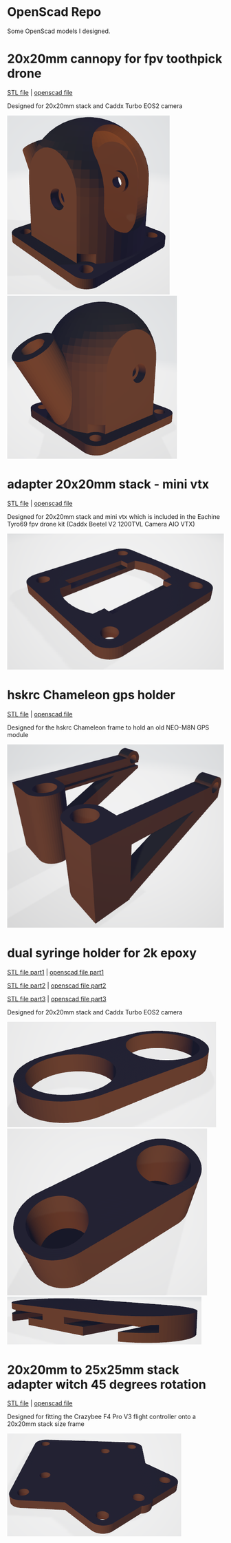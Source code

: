 # OpenScad Repo

Some OpenScad models I designed.

# 20x20mm cannopy for fpv toothpick drone
[STL file](https://github.com/MerzSebastian/OpenScad/blob/main/models/cannopy_20x20mm/cannopy_20x20mm.stl) | [openscad file](https://github.com/MerzSebastian/OpenScad/blob/main/models/cannopy_20x20mm/cannopy_20x20mm.scad)

Designed for 20x20mm stack and Caddx Turbo EOS2 camera

![empty](https://github.com/MerzSebastian/OpenScad/blob/main/models/cannopy_20x20mm/cannopy_20x20mm.PNG)
![empty](https://github.com/MerzSebastian/OpenScad/blob/main/models/cannopy_20x20mm/cannopy_20x20mm_2.PNG)



# adapter 20x20mm stack - mini vtx 
[STL file](https://github.com/MerzSebastian/OpenScad/blob/main/models/adapter_20mm_mini_vtx/adapter_20mm_mini_vtx.stl) | [openscad file](https://github.com/MerzSebastian/OpenScad/blob/main/models/adapter_20mm_mini_vtx/adapter_20mm_mini_vtx.scad)

Designed for 20x20mm stack and mini vtx which is included in the Eachine Tyro69 fpv drone kit (Caddx Beetel V2 1200TVL Camera AIO VTX)

![empty](https://github.com/MerzSebastian/OpenScad/blob/main/models/adapter_20mm_mini_vtx/adapter_20mm_mini_vtx.PNG)



# hskrc Chameleon gps holder
[STL file](https://github.com/MerzSebastian/OpenScad/blob/main/models/hskrc_chameleon_gps_holder/hskrc_chameleon_gps_holder.stl) | [openscad file](https://github.com/MerzSebastian/OpenScad/blob/main/models/hskrc_chameleon_gps_holder/hskrc_chameleon_gps_holder.scad)

Designed for the hskrc Chameleon frame to hold an old NEO-M8N GPS module

![empty](https://github.com/MerzSebastian/OpenScad/blob/main/models/hskrc_chameleon_gps_holder/hskrc_chameleon_gps_holder.PNG)



# dual syringe holder for 2k epoxy
[STL file part1](https://github.com/MerzSebastian/OpenScad/blob/main/models/dual_syringe_holder/dual_syringe_holder_part_1.stl) | [openscad file part1](https://github.com/MerzSebastian/OpenScad/blob/main/models/dual_syringe_holder/dual_syringe_holder_part_1.scad)

[STL file part2](https://github.com/MerzSebastian/OpenScad/blob/main/models/dual_syringe_holder/dual_syringe_holder_part_2.stl) | [openscad file part2](https://github.com/MerzSebastian/OpenScad/blob/main/models/dual_syringe_holder/dual_syringe_holder_part_2.scad)

[STL file part3](https://github.com/MerzSebastian/OpenScad/blob/main/models/dual_syringe_holder/dual_syringe_holder_part_3.stl) | [openscad file part3](https://github.com/MerzSebastian/OpenScad/blob/main/models/dual_syringe_holder/dual_syringe_holder_part_3.scad)


Designed for 20x20mm stack and Caddx Turbo EOS2 camera

![empty](https://github.com/MerzSebastian/OpenScad/blob/main/models/dual_syringe_holder/dual_syringe_holder_part_1.PNG)
![empty](https://github.com/MerzSebastian/OpenScad/blob/main/models/dual_syringe_holder/dual_syringe_holder_part_2.PNG)
![empty](https://github.com/MerzSebastian/OpenScad/blob/main/models/dual_syringe_holder/dual_syringe_holder_part_3.PNG)



# 20x20mm to 25x25mm stack adapter witch 45 degrees rotation
[STL file](https://github.com/MerzSebastian/OpenScad/blob/main/models/adapter_20mm_to_25mm_stack_45_degrees/adapter_20mm_to_25mm_stack_45_degrees.stl) | [openscad file](https://github.com/MerzSebastian/OpenScad/blob/main/models/adapter_20mm_to_25mm_stack_45_degrees/adapter_20mm_to_25mm_stack_45_degrees.scad)

Designed for fitting the Crazybee F4 Pro V3 flight controller onto a 20x20mm stack size frame

![empty](https://github.com/MerzSebastian/OpenScad/blob/main/models/adapter_20mm_to_25mm_stack_45_degrees/adapter_20mm_to_25mm_stack_45_degrees.PNG)
